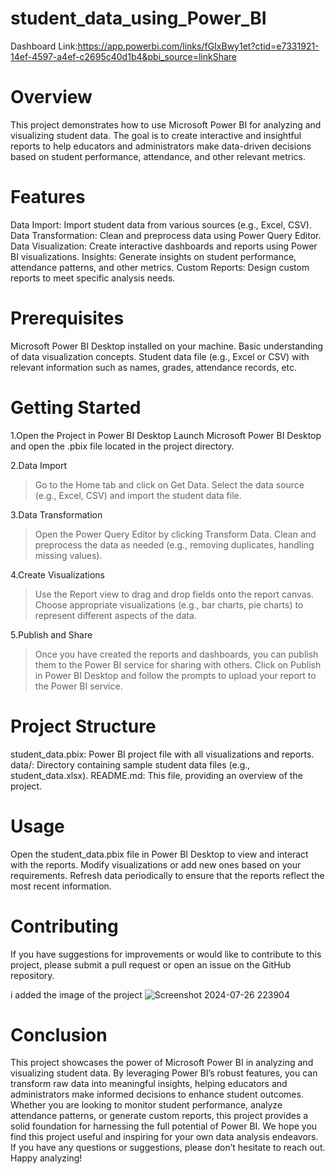 # student_data_using_Power_BI

Dashboard Link:https://app.powerbi.com/links/fGIxBwy1et?ctid=e7331921-14ef-4597-a4ef-c2695c40d1b4&pbi_source=linkShare
# Overview
This project demonstrates how to use Microsoft Power BI for analyzing and visualizing student data. The goal is to create interactive and insightful reports to help educators and administrators make data-driven decisions based on student performance, attendance, and other relevant metrics.

# Features
Data Import: Import student data from various sources (e.g., Excel, CSV).
Data Transformation: Clean and preprocess data using Power Query Editor.
Data Visualization: Create interactive dashboards and reports using Power BI visualizations.
Insights: Generate insights on student performance, attendance patterns, and other metrics.
Custom Reports: Design custom reports to meet specific analysis needs.
# Prerequisites
Microsoft Power BI Desktop installed on your machine.
Basic understanding of data visualization concepts.
Student data file (e.g., Excel or CSV) with relevant information such as names, grades, attendance records, etc.
# Getting Started
1.Open the Project in Power BI Desktop
Launch Microsoft Power BI Desktop and open the .pbix file located in the project directory.

2.Data Import
>Go to the Home tab and click on Get Data.
>Select the data source (e.g., Excel, CSV) and import the student data file.

3.Data Transformation
>Open the Power Query Editor by clicking Transform Data.
>Clean and preprocess the data as needed (e.g., removing duplicates, handling missing values).

4.Create Visualizations
>Use the Report view to drag and drop fields onto the report canvas.
>Choose appropriate visualizations (e.g., bar charts, pie charts) to represent different aspects of the data.

5.Publish and Share
>Once you have created the reports and dashboards, you can publish them to the Power BI service for sharing with others.
>Click on Publish in Power BI Desktop and follow the prompts to upload your report to the Power BI service.

# Project Structure
student_data.pbix: Power BI project file with all visualizations and reports.
data/: Directory containing sample student data files (e.g., student_data.xlsx).
README.md: This file, providing an overview of the project.

# Usage
Open the student_data.pbix file in Power BI Desktop to view and interact with the reports.
Modify visualizations or add new ones based on your requirements.
Refresh data periodically to ensure that the reports reflect the most recent information.
# Contributing
If you have suggestions for improvements or would like to contribute to this project, please submit a pull request or open an issue on the GitHub repository.

i added the image of the project
![Screenshot 2024-07-26 223904](https://github.com/user-attachments/assets/df7d3db0-89a7-4153-96a1-9449722dd2db)


# Conclusion
This project showcases the power of Microsoft Power BI in analyzing and visualizing student data. By leveraging Power BI’s robust features, you can transform raw data into meaningful insights, helping educators and administrators make informed decisions to enhance student outcomes.
Whether you are looking to monitor student performance, analyze attendance patterns, or generate custom reports, this project provides a solid foundation for harnessing the full potential of Power BI.
We hope you find this project useful and inspiring for your own data analysis endeavors. If you have any questions or suggestions, please don’t hesitate to reach out. Happy analyzing!
